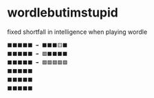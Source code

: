 # wordlebutimstupid
fixed shortfall in intelligence when playing wordle

```
⬛️⬛️⬛️⬛️⬛️ ➡️ ⬛️⬛️⬛️🟨⬛️
⬛️⬛️⬛️⬛️⬛️ ➡️ 🟩⬛️⬛️⬛️⬛️
⬛️⬛️⬛️⬛️⬛️ ➡️ 🟩🟩🟩🟩🟩
⬛️⬛️⬛️⬛️⬛️
⬛️⬛️⬛️⬛️⬛️
⬛️⬛️⬛️⬛️⬛️
```
